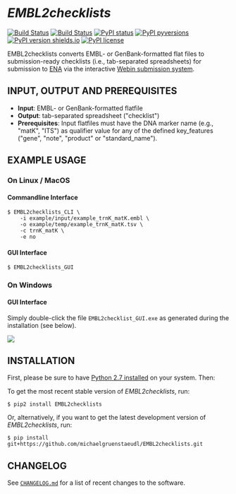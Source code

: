 *EMBL2checklists*
=================

[![Build Status](https://ci.appveyor.com/api/projects/status/github/michaelgruenstaeudl/EMBL2checklists?branch=master&svg=true)](https://ci.appveyor.com/api/projects/status/github/michaelgruenstaeudl/EMBL2checklists)
[![Build Status](https://travis-ci.com/michaelgruenstaeudl/EMBL2checklists.svg?branch=master)](https://travis-ci.com/michaelgruenstaeudl/EMBL2checklists)
[![PyPI status](https://img.shields.io/pypi/status/EMBL2checklists.svg)](https://pypi.python.org/pypi/EMBL2checklists/)
[![PyPI pyversions](https://img.shields.io/pypi/pyversions/EMBL2checklists.svg)](https://pypi.python.org/pypi/EMBL2checklists/)
[![PyPI version shields.io](https://img.shields.io/pypi/v/EMBL2checklists.svg)](https://pypi.python.org/pypi/EMBL2checklists/)
[![PyPI license](https://img.shields.io/pypi/l/EMBL2checklists.svg)](https://pypi.python.org/pypi/EMBL2checklists/)

EMBL2checklists converts EMBL- or GenBank-formatted flat files to submission-ready checklists (i.e., tab-separated spreadsheets) for submission to [ENA](http://www.ebi.ac.uk/ena) via the interactive [Webin submission system](https://www.ebi.ac.uk/ena/submit/sra/#home).


<!---

## FEATURES
* Foo
* Bar
* Baz

-->


## INPUT, OUTPUT AND PREREQUISITES
* **Input**: EMBL- or GenBank-formatted flatfile
* **Output**: tab-separated spreadsheet ("checklist")
* **Prerequisites**: Input flatfiles must have the DNA marker name (e.g., "matK", "ITS") as qualifier value for any of the defined key_features ("gene", "note", "product" or "standard_name").


## EXAMPLE USAGE

### On Linux / MacOS

#### Commandline Interface
```
$ EMBL2checklists_CLI \
    -i example/input/example_trnK_matK.embl \
    -o example/temp/example_trnK_matK.tsv \
    -c trnK_matK \
    -e no
```
#### GUI Interface
```
$ EMBL2checklists_GUI
```

### On Windows

#### GUI Interface
Simply double-click the file `EMBL2checklist_GUI.exe` as generated during the installation (see below).


![](images/EMBL2checklist_GUI.png)


## INSTALLATION
First, please be sure to have [Python 2.7 installed](https://www.python.org/downloads/) on your system. Then:

To get the most recent stable version of *EMBL2checklists*, run:

    $ pip2 install EMBL2checklists

Or, alternatively, if you want to get the latest development version of *EMBL2checklists*, run:

    $ pip install git+https://github.com/michaelgruenstaeudl/EMBL2checklists.git


<!---

## CITATION
Using EMBL2checklists in your research? Please cite it!

- Gruenstaeudl M., Hartmaring Y. (2018). EMBL2checklists: A Python package to facilitate the user-friendly submission of plant and fungal DNA barcoding sequences to ENA. bioRxiv: 435644. https://www.biorxiv.org/content/early/2018/10/05/435644

```
@article {Gruenstaeudl435644,
    author = {Gruenstaeudl, Michael and Hartmaring, Yannick},
    title = {EMBL2checklists: A Python package to facilitate the user-friendly submission of plant DNA barcoding sequences to ENA},
    elocation-id = {435644},
    year = {2018},
    doi = {10.1101/435644},
    URL = {https://www.biorxiv.org/content/early/2018/10/05/435644},
    journal = {bioRxiv}
}
```

-->


## CHANGELOG
See [`CHANGELOG.md`](CHANGELOG.md) for a list of recent changes to the software.

